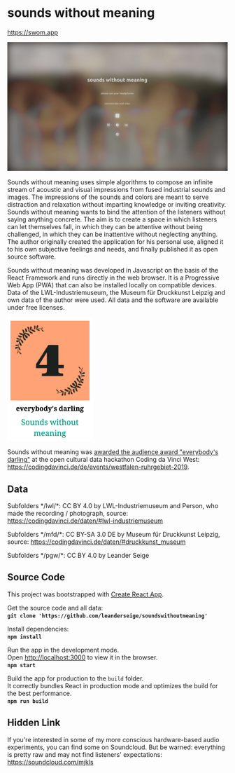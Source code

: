 # sounds without meaning

https://swom.app

![screenshot](public/swom-illustration.png)

Sounds without meaning uses simple algorithms to compose an infinite stream of acoustic and visual impressions from fused industrial sounds and images. The impressions of the sounds and colors are meant to serve distraction and relaxation without imparting knowledge or inviting creativity. Sounds without meaning wants to bind the attention of the listeners without saying anything concrete. The aim is to create a space in which listeners can let themselves fall, in which they can be attentive without being challenged, in which they can be inattentive without neglecting anything. The author originally created the application for his personal use, aligned it to his own subjective feelings and needs, and finally published it as open source software.

Sounds without meaning was developed in Javascript on the basis of the React Framework and runs directly in the web browser. It is a Progressive Web App (PWA) that can also be installed locally on compatible devices. Data of the LWL-Industriemuseum, the Museum für Druckkunst Leipzig and own data of the author were used. All data and the software are available under free licenses.

![award](swom-cdvwest-award.png)

Sounds without meaning was [awarded the audience award "everybody's darling"](https://codingdavinci.de/de/projekte/sounds-without-meaning) at the open cultural data hackathon Coding da Vinci West: https://codingdavinci.de/de/events/westfalen-ruhrgebiet-2019.

## Data

Subfolders \*/lwl/\*: CC BY 4.0 by LWL-Industriemuseum and Person, who made the recording / photograph, source: https://codingdavinci.de/daten/#lwl-industriemuseum

Subfolders \*/mfd/\*: CC BY-SA 3.0 DE by Museum für Druckkunst Leipzig, source: https://codingdavinci.de/daten/#druckkunst_museum

Subfolders \*/pgw/\*: CC BY 4.0 by Leander Seige

## Source Code

This project was bootstrapped with [Create React App](https://github.com/facebook/create-react-app).

Get the source code and all data:<br />
**`git clone 'https://github.com/leanderseige/soundswithoutmeaning'`**

Install dependencies:<br />
**`npm install`**

Run the app in the development mode.<br />
Open [http://localhost:3000](http://localhost:3000) to view it in the browser.<br />
**`npm start`**

Build the app for production to the `build` folder.<br />
It correctly bundles React in production mode and optimizes the build for the best performance.<br />
**`npm run build`**

## Hidden Link

If you're interested in some of my more conscious hardware-based audio experiments, you can find some on Soundcloud. But be warned: everything is pretty raw and may not find listeners' expectations: https://soundcloud.com/mjkls
